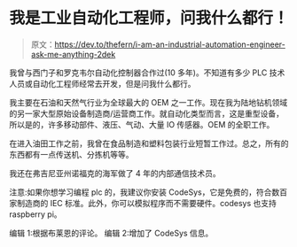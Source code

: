 # 我是工业自动化工程师，问我什么都行！

> 原文：<https://dev.to/thefern/i-am-an-industrial-automation-engineer-ask-me-anything-2dek>

我曾与西门子和罗克韦尔自动化控制器合作过(10 多年)。不知道有多少 PLC 技术人员或自动化工程师经常去开发，但是问我什么都行。

我主要在石油和天然气行业为全球最大的 OEM 之一工作。现在我为陆地钻机领域的另一家大型原始设备制造商/运营商工作。就自动化类型而言，这是重型设备，所以是的，许多移动部件、液压、气动、大量 IO 传感器。OEM 的全职工作。

在进入油田工作之前，我曾在食品制造和塑料包装行业短暂工作过。总之，所有的东西都有一点传送机、分拣机等等。

我还在弗吉尼亚州诺福克的海军做了 4 年的内部通信技术员。

注意:如果你想学习编程 plc 的，我建议你安装 CodeSys，它是免费的，符合数百家制造商的 IEC 标准。此外，你可以模拟程序而不需要硬件。codesys 也支持 raspberry pi。

编辑 1:根据布莱恩的评论。
编辑 2:增加了 CodeSys 信息。